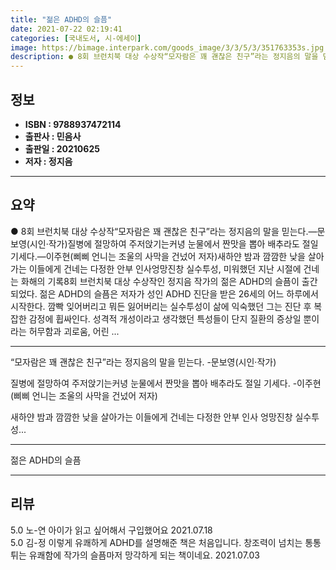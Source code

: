 ```yaml
---
title: "젊은 ADHD의 슬픔"
date: 2021-07-22 02:19:41
categories: [국내도서, 시-에세이]
image: https://bimage.interpark.com/goods_image/3/3/5/3/351763353s.jpg
description: ● 8회 브런치북 대상 수상작“모자람은 꽤 괜찮은 친구”라는 정지음의 말을 믿는다.―문보영(시인·작가)질병에 절망하여 주저앉기는커녕 눈물에서 짠맛을 뽑아 배추라도 절일 기세다.―이주현(삐삐 언니는 조울의 사막을 건넜어 저자)새하얀 밤과 깜깜한 낮을 살아가는 이들에게 건네는 다정한 안부
---
```


## **정보**

- **ISBN : 9788937472114**
- **출판사 : 민음사**
- **출판일 : 20210625**
- **저자 : 정지음**

------



## **요약**

●  8회 브런치북 대상 수상작“모자람은 꽤 괜찮은 친구”라는 정지음의 말을 믿는다.―문보영(시인·작가)질병에 절망하여 주저앉기는커녕 눈물에서 짠맛을 뽑아 배추라도 절일 기세다.―이주현(삐삐 언니는 조울의 사막을 건넜어 저자)새하얀 밤과 깜깜한 낮을 살아가는 이들에게 건네는 다정한 안부 인사엉망진창 실수투성, 미워했던 지난 시절에 건네는 화해의 기록8회 브런치북 대상 수상작인 정지음 작가의 젊은 ADHD의 슬픔이 출간되었다. 젊은 ADHD의 슬픔은 저자가 성인 ADHD 진단을 받은 26세의 어느 하루에서 시작한다. 깜빡 잊어버리고 뭐든 잃어버리는 실수투성이 삶에 익숙했던 그는 진단 후 복잡한 감정에 휩싸인다. 성격적 개성이라고 생각했던 특성들이 단지 질환의 증상일 뿐이라는 허무함과 괴로움, 어린 ...

------

“모자람은 꽤 괜찮은 친구”라는 정지음의 말을 믿는다.
-문보영(시인·작가)

질병에 절망하여 주저앉기는커녕 
눈물에서 짠맛을 뽑아 배추라도 절일 기세다.
-이주현(삐삐 언니는 조울의 사막을 건넜어 저자)

새하얀 밤과 깜깜한 낮을 살아가는
이들에게 건네는 다정한 안부 인사
엉망진창 실수투성... 

------


젊은 ADHD의 슬픔 

------


## **리뷰** 

5.0 노-연 아이가 읽고 싶어해서 구입했어요  2021.07.18 <br/>5.0 김-정 이렇게 유쾌하게 ADHD를 설명해준 책은 처음입니다. 창조력이 넘치는 통통튀는 유쾌함에 작가의 슬픔마저 망각하게 되는 책이네요. 2021.07.03 <br/>